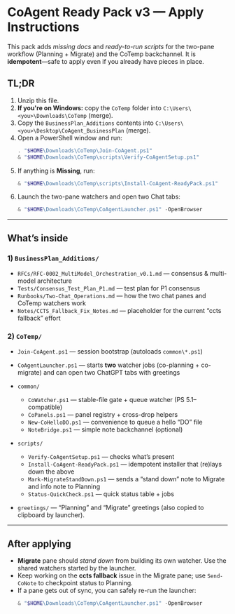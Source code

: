 # CoAgent Ready Pack v3 — Apply Instructions

This pack adds *missing docs* and *ready-to-run scripts* for the two-pane workflow (Planning + Migrate)
and the CoTemp backchannel. It is **idempotent**—safe to apply even if you already have pieces in place.

## TL;DR
1. Unzip this file.
2. **If you're on Windows:** copy the `CoTemp` folder into `C:\Users\<you>\Downloads\CoTemp` (merge).
3. Copy the `BusinessPlan_Additions` contents into `C:\Users\<you>\Desktop\CoAgent_BusinessPlan` (merge).
4. Open a PowerShell window and run:
   ```powershell
   . "$HOME\Downloads\CoTemp\Join-CoAgent.ps1"
   & "$HOME\Downloads\CoTemp\scripts\Verify-CoAgentSetup.ps1"
   ```
5. If anything is **Missing**, run:
   ```powershell
   & "$HOME\Downloads\CoTemp\scripts\Install-CoAgent-ReadyPack.ps1"
   ```
6. Launch the two-pane watchers and open two Chat tabs:
   ```powershell
   & "$HOME\Downloads\CoTemp\CoAgentLauncher.ps1" -OpenBrowser
   ```

---

## What’s inside

### 1) `BusinessPlan_Additions/`
- `RFCs/RFC-0002_MultiModel_Orchestration_v0.1.md` — consensus & multi-model architecture
- `Tests/Consensus_Test_Plan_P1.md` — test plan for P1 consensus
- `Runbooks/Two-Chat_Operations.md` — how the two chat panes and CoTemp watchers work
- `Notes/CCTS_Fallback_Fix_Notes.md` — placeholder for the current “ccts fallback” effort

### 2) `CoTemp/`
- `Join-CoAgent.ps1` — session bootstrap (autoloads `common\*.ps1`)
- `CoAgentLauncher.ps1` — starts **two** watcher jobs (co-planning + co-migrate) and can open two ChatGPT tabs with greetings
- `common/`
  - `CoWatcher.ps1` — stable-file gate + queue watcher (PS 5.1–compatible)
  - `CoPanels.ps1` — panel registry + cross-drop helpers
  - `New-CoHelloDO.ps1` — convenience to queue a hello “DO” file
  - `NoteBridge.ps1` — simple note backchannel (optional)
- `scripts/`
  - `Verify-CoAgentSetup.ps1` — checks what’s present
  - `Install-CoAgent-ReadyPack.ps1` — idempotent installer that (re)lays down the above
  - `Mark-MigrateStandDown.ps1` — sends a “stand down” note to Migrate and info note to Planning
  - `Status-QuickCheck.ps1` — quick status table + jobs

- `greetings/` — “Planning” and “Migrate” greetings (also copied to clipboard by launcher).

---

## After applying

- **Migrate** pane should *stand down* from building its own watcher. Use the shared watchers started by the launcher.
- Keep working on the **ccts fallback** issue in the Migrate pane; use `Send-CoNote` to checkpoint status to Planning.
- If a pane gets out of sync, you can safely re-run the launcher:
  ```powershell
  & "$HOME\Downloads\CoTemp\CoAgentLauncher.ps1" -OpenBrowser
  ```

